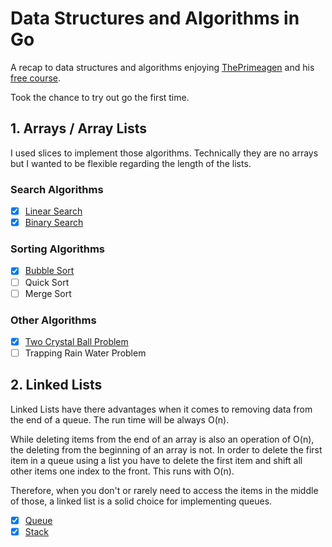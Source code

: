 # Data Structures and Algorithms in Go

A recap to data structures and algorithms enjoying [ThePrimeagen](https://github.com/ThePrimeagen) and his [free course](https://frontendmasters.com/courses/algorithms/).

Took the chance to try out go the first time.

## 1. Arrays / Array Lists

I used slices to implement those algorithms. Technically
they are no arrays but I wanted to be flexible regarding the length
of the lists.

### Search Algorithms

- [x] [Linear Search](./arrays/linearsearch.go)
- [x] [Binary Search](./arrays/binarysearch.go)

### Sorting Algorithms

- [x] [Bubble Sort](./arrays/bubblesort.go)
- [ ] Quick Sort
- [ ] Merge Sort

### Other Algorithms

- [x] [Two Crystal Ball Problem](./arrays/bubblesort.go)
- [ ] Trapping Rain Water Problem

## 2. Linked Lists

Linked Lists have there advantages when it comes to removing data
from the end of a queue. The run time will be always O(n).

While deleting items from the end of an array is also an operation of O(n),
the deleting from the beginning of an array is not. In order to delete the
first item in a queue using a list you have to delete the first item and
shift all other items one index to the front. This runs with O(n).

Therefore, when you don't or rarely need to access the items
in the middle of those, a linked list is a solid choice for implementing queues.

- [x] [Queue](./lists/queue.go)
- [x] [Stack](./lists/stack.go)
